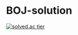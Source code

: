 # BOJ-solution  


[![solved.ac tier](http://mazassumnida.wtf/api/v2/generate_badge?boj=rlaghrbs1633)](https://solved.ac/rlaghrbs1633)

